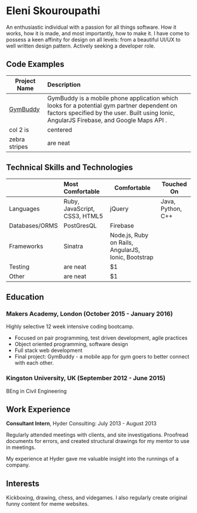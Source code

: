 # Eleni Skouroupathi

An enthusiastic individual with a passion for all things software. How it works, how it is made, and most importantly, how to make it. I have come to possess a keen affinity for design on all levels: from a beautiful UI/UX to well written design pattern. Actively seeking a developer role.

## Code Examples

| Project Name | Description  |
| ------------ |:------------ |
| [GymBuddy](https://github.com/ChukaEbi/GymBuddy)| GymBuddy is a mobile phone application which looks for a potential gym partner dependent on factors specified by the user. Built using Ionic, AngularJS Firebase, and Google Maps API .|
| col 2 is     | centered     |
| zebra stripes| are neat     |

## Technical Skills and Technologies

|               | Most Comfortable             | Comfortable | Touched On       |
| ------------- |:---------------------------- | ----------- | ---------------  |
| Languages     | Ruby, JavaScript, CSS3, HTML5| jQuery      | Java, Python, C++|
| Databases/ORMS| PostGresQL                   | Firebase    |                  |
| Frameworks    | Sinatra                      | Node.js, Ruby on Rails, AngularJS, Ionic, Bootstrap|            |
| Testing       | are neat         |    $1       |            |
| Other         | are neat         |    $1       |            |

## Education

### Makers Academy, London (October 2015 - January 2016)

Highly selective 12 week intensive coding bootcamp.

* Focused on pair programming, test driven development, agile practices
* Object oriented programming, software design
* Full stack web development
* Final project: GymBuddy - a mobile app for gym goers to better connect with each other.

### Kingston University, UK (September 2012 - June 2015)

BEng in Civil Engineering

## Work Experience

**Consultant Intern**, Hyder Consulting: July 2013 - August 2013

Regularly attended meetings with clients, and site investigations. Proofread documents for errors, and created structural drawings for my mentor to use in meetings.

My experience at Hyder gave me valuable insight into the runnings of a company.

## Interests

Kickboxing, drawing, chess, and videgames. I also regularly create original funny content for meme websites.